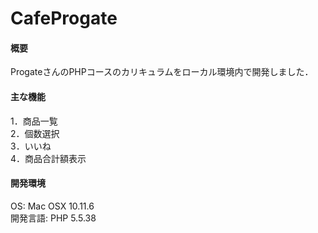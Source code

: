 # CafeProgate

#### 概要
ProgateさんのPHPコースのカリキュラムをローカル環境内で開発しました．

#### 主な機能
1．商品一覧  
2．個数選択  
3．いいね    
4．商品合計額表示    

#### 開発環境
OS: Mac OSX 10.11.6  
開発言語: PHP 5.5.38

